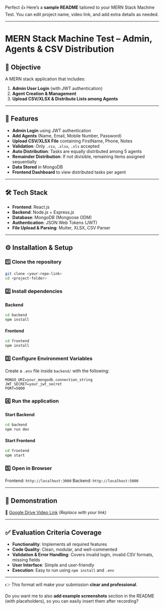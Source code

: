 Perfect 👍
Here’s a **sample README** tailored to your MERN Stack Machine Test. You can edit project name, video link, and add extra details as needed.

---

# MERN Stack Machine Test – Admin, Agents & CSV Distribution

## 📌 Objective

A MERN stack application that includes:

1. **Admin User Login** (with JWT authentication)
2. **Agent Creation & Management**
3. **Upload CSV/XLSX & Distribute Lists among Agents**

---

## 🚀 Features

* **Admin Login** using JWT authentication
* **Add Agents** (Name, Email, Mobile Number, Password)
* **Upload CSV/XLSX File** containing FirstName, Phone, Notes
* **Validation**: Only `.csv`, `.xlsx`, `.xls` accepted
* **Auto Distribution**: Tasks are equally distributed among 5 agents
* **Remainder Distribution**: If not divisible, remaining items assigned sequentially
* **Data Stored** in MongoDB
* **Frontend Dashboard** to view distributed tasks per agent

---

## 🛠 Tech Stack

* **Frontend**: React.js
* **Backend**: Node.js + Express.js
* **Database**: MongoDB (Mongoose ODM)
* **Authentication**: JSON Web Tokens (JWT)
* **File Upload & Parsing**: Multer, XLSX, CSV Parser

---

## ⚙️ Installation & Setup

### 1️⃣ Clone the repository

```bash
git clone <your-repo-link>
cd <project-folder>
```

### 2️⃣ Install dependencies

#### Backend

```bash
cd backend
npm install
```

#### Frontend

```bash
cd frontend
npm install
```

### 3️⃣ Configure Environment Variables

Create a `.env` file inside `backend/` with the following:

```
MONGO_URI=your_mongodb_connection_string
JWT_SECRET=your_jwt_secret
PORT=5000
```

### 4️⃣ Run the application

#### Start Backend

```bash
cd backend
npm run dev
```

#### Start Frontend

```bash
cd frontend
npm start
```

### 5️⃣ Open in Browser

Frontend: `http://localhost:3000`
Backend: `http://localhost:5000`

---

## 🎥 Demonstration

📌 [Google Drive Video Link](https://drive.google.com/) *(Replace with your link)*

---

## ✅ Evaluation Criteria Coverage

* **Functionality**: Implements all required features
* **Code Quality**: Clean, modular, and well-commented
* **Validation & Error Handling**: Covers invalid login, invalid CSV formats, missing fields
* **User Interface**: Simple and user-friendly
* **Execution**: Easy to run using `npm install` and `.env`

---

👉 This format will make your submission **clear and professional**.

Do you want me to also **add example screenshots** section in the README (with placeholders), so you can easily insert them after recording?
